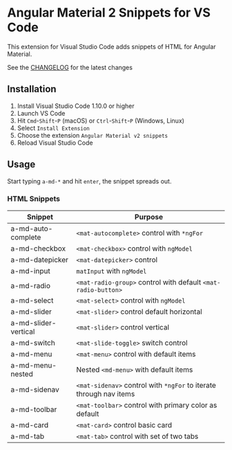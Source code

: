 # Angular Material 2 Snippets for VS Code

This extension for Visual Studio Code adds snippets of HTML for Angular Material.

See the [CHANGELOG](CHANGELOG.md) for the latest changes

## Installation

1. Install Visual Studio Code 1.10.0 or higher
1. Launch VS Code
1. Hit `Cmd`-`Shift`-`P` (macOS) or `Ctrl`-`Shift`-`P` (Windows, Linux)
1. Select `Install Extension`
1. Choose the extension `Angular Material v2 snippets`
1. Reload Visual Studio Code

## Usage

Start typing `a-md-*` and hit `enter`, the snippet spreads out.

### HTML Snippets

| Snippet                      | Purpose                             		                           |
|------------------------------|-------------------------------------------------------------------|
| a-md-auto-complete           | `<mat-autocomplete>`  control with `*ngFor`                        |
| a-md-checkbox                | `<mat-checkbox>` control with `ngModel`                            |
| a-md-datepicker              | `<mat-datepicker>` control 					                               |
| a-md-input                   | `matInput` with `ngModel` 					                               |
| a-md-radio                   | `<mat-radio-group>` control with default `<mat-radio-button>`       |
| a-md-select                  | `<mat-select>` control with `ngModel`		                           |
| a-md-slider                  | `<mat-slider>` control default horizontal                          |
| a-md-slider-vertical         | `<mat-slider>` control vertical                                    |
| a-md-switch                  | `<mat-slide-toggle>` switch control                                |
| a-md-menu		                 | `<mat-menu>` control with default items                            |
| a-md-menu-nested             | Nested `<md-menu>` with default items                             |
| a-md-sidenav                 | `<mat-sidenav>` control with `*ngFor` to iterate through nav items |
| a-md-toolbar                 | `<mat-toolbar>` control with primary color as default              |
| a-md-card         		       | `<mat-card>` control basic card                                    |
| a-md-tab                     | `<mat-tab>` control with set of two tabs                           |

